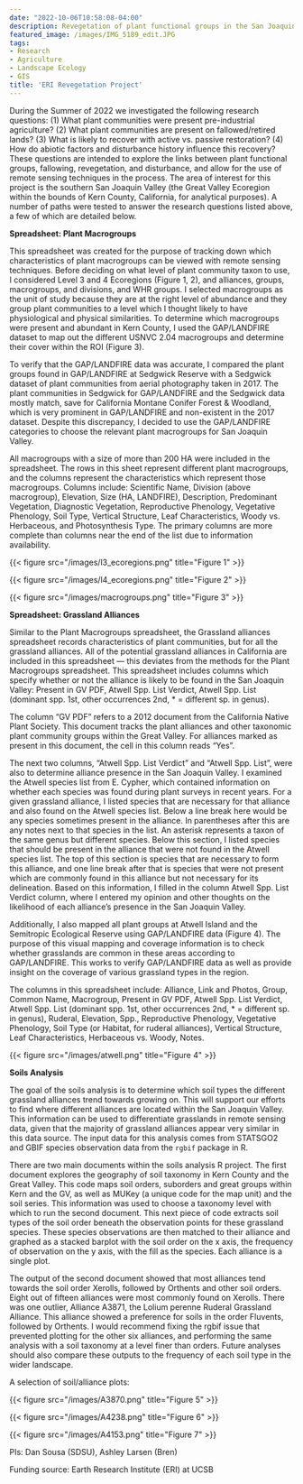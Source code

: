 ```yaml
---
date: "2022-10-06T10:58:08-04:00"
description: Revegetation of plant functional groups in the San Joaquin Valley
featured_image: /images/IMG_5189_edit.JPG
tags: 
- Research
- Agriculture
- Landscape Ecology
- GIS
title: 'ERI Revegetation Project'
---
```


During the Summer of 2022 we investigated the following research questions: (1) What plant communities were present pre-industrial agriculture? (2) What plant communities are present on fallowed/retired lands? (3) What is likely to recover with active vs. passive restoration? (4) How do abiotic factors and disturbance history influence this recovery? These questions are intended to explore the links between plant functional groups, fallowing, revegetation, and disturbance, and allow for the use of remote sensing techniques in the process. The area of interest for this project is the southern San Joaquin Valley (the Great Valley Ecoregion within the bounds of Kern County, California, for analytical purposes). A number of paths were tested to answer the research questions listed above, a few of which are detailed below.

__Spreadsheet: Plant Macrogroups__

This spreadsheet was created for the purpose of tracking down which characteristics of plant macrogroups can be viewed with remote sensing techniques. Before deciding on what level of plant community taxon to use, I considered Level 3 and 4 Ecoregions (Figure 1, 2), and alliances, groups, macrogroups, and divisions, and WHR groups. I selected macrogroups as the unit of study because they are at the right level of abundance and they group plant communities to a level which I thought likely to have physiological and physical similarities. To determine which macrogroups were present and abundant in Kern County, I used the GAP/LANDFIRE dataset to map out the different USNVC 2.04 macrogroups and determine their cover within the ROI (Figure 3). 

To verify that the GAP/LANDFIRE data was accurate, I compared the plant groups found in GAP/LANDFIRE at Sedgwick Reserve with a Sedgwick dataset of plant communities from aerial photography taken in 2017. The plant communities in Sedgwick for GAP/LANDFIRE and the Sedgwick data mostly match, save for California Montane Conifer Forest & Woodland, which is very prominent in GAP/LANDFIRE and non-existent in the 2017 dataset. Despite this discrepancy, I decided to use the GAP/LANDFIRE categories to choose the relevant plant macrogroups for San Joaquin Valley. 

All macrogroups with a size of more than 200 HA were included in the spreadsheet. The rows in this sheet represent different plant macrogroups, and the columns represent the characteristics which represent those macrogroups. Columns include: Scientific Name, Division (above macrogroup), Elevation, Size (HA, LANDFIRE), Description, Predominant Vegetation, Diagnostic Vegetation,  Reproductive Phenology, Vegetative Phenology, Soil Type, Vertical Structure, Leaf Characteristics, Woody vs. Herbaceous, and Photosynthesis Type. The primary columns are more complete than columns near the end of the list due to information availability. 

{{< figure src="/images/l3_ecoregions.png" title="Figure 1" >}}

{{< figure src="/images/l4_ecoregions.png" title="Figure 2" >}}

{{< figure src="/images/macrogroups.png" title="Figure 3" >}}

__Spreadsheet: Grassland Alliances__

Similar to the Plant Macrogroups spreadsheet, the Grassland alliances spreadsheet records characteristics of plant communities, but for all the grassland alliances. All of the potential grassland alliances in California are included in this spreadsheet — this deviates from the methods for the Plant Macrogroups spreadsheet. This spreadsheet includes columns which specify whether or not the alliance is likely to be found in the San Joaquin Valley: Present in GV PDF, Atwell Spp. List Verdict, Atwell Spp. List (dominant spp. 1st, other occurrences 2nd, * = different sp. in genus). 

The column “GV PDF” refers to a 2012 document from the California Native Plant Society. This document tracks the plant alliances and other taxonomic plant community groups within the Great Valley. For alliances marked as present in this document, the cell in this column reads “Yes”. 

The next two columns, “Atwell Spp. List Verdict” and “Atwell Spp. List”, were also to determine alliance presence in the San Joaquin Valley. I examined the Atwell species list from E. Cypher, which contained information on whether each species was found during plant surveys in recent years. For a given grassland alliance, I listed species that are necessary for that alliance and also found on the Atwell species list. Below a line break here would be any species sometimes present in the alliance. In parentheses after this are any notes next to that species in the list. An asterisk represents a taxon of the same genus but different species. Below this section, I listed species that should be present in the alliance that were not found in the Atwell species list. The top of this section is species that are necessary to form this alliance, and one line break after that is species that were not present which are commonly found in this alliance but not necessary for its delineation. Based on this information, I filled in the column Atwell Spp. List Verdict column, where I entered my opinion and other thoughts on the likelihood of each alliance’s presence in the San Joaquin Valley. 

Additionally, I also mapped all plant groups at Atwell Island and the Semitropic Ecological Reserve using GAP/LANDFIRE data (Figure 4). The purpose of this visual mapping and coverage information is to check whether grasslands are common in these areas according to GAP/LANDFIRE. This works to verify GAP/LANDFIRE data as well as provide insight on the coverage of various grassland types in the region. 

The columns in this spreadsheet include: Alliance, Link and Photos, Group, Common Name, Macrogroup, Present in GV PDF, Atwell Spp. List Verdict, Atwell Spp. List (dominant spp. 1st, other occurrences 2nd, * = different sp. in genus), Ruderal, Elevation, Spp., Reproductive Phenology, Vegetative Phenology, Soil Type (or Habitat, for ruderal alliances), Vertical Structure, Leaf Characteristics, Herbaceous vs. Woody, Notes. 

{{< figure src="/images/atwell.png" title="Figure 4" >}}

__Soils Analysis__

The goal of the soils analysis is to determine which soil types the different grassland alliances trend towards growing on. This will support our efforts to find where different alliances are located within the San Joaquin Valley. This information can be used to differentiate grasslands in remote sensing data, given that the majority of grassland alliances appear very similar in this data source. The input data for this analysis comes from STATSGO2 and GBIF species observation data from the `rgbif` package in R. 

There are two main documents within the soils analysis R project. The first document explores the geography of soil taxonomy in Kern County and the Great Valley. This code maps soil orders, suborders and great groups within Kern and the GV, as well as MUKey (a unique code for the map unit) and the soil series. This information was used to choose a taxonomy level with which to run the second document. This next piece of code extracts soil types of the soil order beneath the observation points for these grassland species. These species observations are then matched to their alliance and graphed as a stacked barplot with the soil order on the x axis, the frequency of observation on the y axis, with the fill as the species. Each alliance is a single plot. 

The output of the second document showed that most alliances tend towards the soil order Xerolls, followed by Orthents and other soil orders. Eight out of fifteen alliances were most commonly found on Xerolls. There was one outlier, Alliance A3871, the Lolium perenne Ruderal Grassland Alliance. This alliance showed a preference for soils in the order Fluvents, followed by Orthents. I would recommend fixing the rgbif issue that prevented plotting for the other six alliances, and performing the same analysis with a soil taxonomy at a level finer than orders. Future analyses should also compare these outputs to the frequency of each soil type in the wider landscape. 

A selection of soil/alliance plots:

{{< figure src="/images/A3870.png" title="Figure 5" >}}

{{< figure src="/images/A4238.png" title="Figure 6" >}}

{{< figure src="/images/A4153.png" title="Figure 7" >}}

PIs: Dan Sousa (SDSU), Ashley Larsen (Bren)

Funding source: Earth Research Institute (ERI) at UCSB
